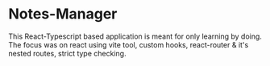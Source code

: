 # Notes-Manager
This React-Typescript based application is meant for only learning by doing. The focus was on react using vite tool, custom hooks, react-router &amp; it's nested routes, strict type checking. 
